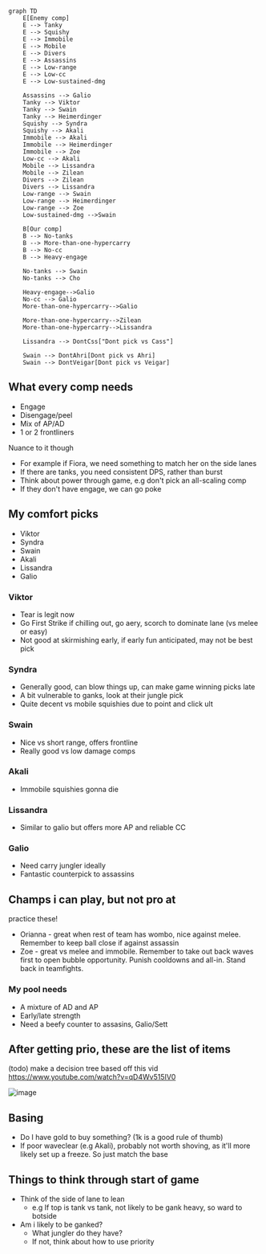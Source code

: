 ```mermaid


graph TD
    E[Enemy comp]
    E --> Tanky
    E --> Squishy
    E --> Immobile
    E --> Mobile
    E --> Divers
    E --> Assassins
    E --> Low-range
    E --> Low-cc
    E --> Low-sustained-dmg

    Assassins --> Galio
    Tanky --> Viktor
    Tanky --> Swain
    Tanky --> Heimerdinger
    Squishy --> Syndra
    Squishy --> Akali
    Immobile --> Akali
    Immobile --> Heimerdinger
    Immobile --> Zoe
    Low-cc --> Akali
    Mobile --> Lissandra
    Mobile --> Zilean
    Divers --> Zilean
    Divers --> Lissandra
    Low-range --> Swain
    Low-range --> Heimerdinger
    Low-range --> Zoe
    Low-sustained-dmg -->Swain

    B[Our comp]
    B --> No-tanks
    B --> More-than-one-hypercarry
    B --> No-cc
    B --> Heavy-engage

    No-tanks --> Swain
    No-tanks --> Cho
 
    Heavy-engage-->Galio
    No-cc --> Galio
    More-than-one-hypercarry-->Galio
    
    More-than-one-hypercarry-->Zilean
    More-than-one-hypercarry-->Lissandra

    Lissandra --> DontCss["Dont pick vs Cass"]

    Swain --> DontAhri[Dont pick vs Ahri]
    Swain --> DontVeigar[Dont pick vs Veigar]
```

## What every comp needs

- Engage
- Disengage/peel
- Mix of AP/AD
- 1 or 2 frontliners

Nuance to it though

- For example if Fiora, we need something to match her on the side lanes
- If there are tanks, you need consistent DPS, rather than burst
- Think about power through game, e.g don't pick an all-scaling comp
- If they don't have engage, we can go poke

## My comfort picks

- Viktor
- Syndra
- Swain
- Akali
- Lissandra
- Galio

### Viktor

- Tear is legit now
- Go First Strike if chilling out, go aery, scorch to dominate lane (vs melee or easy)
- Not good at skirmishing early, if early fun anticipated, may not be best pick

### Syndra

- Generally good, can blow things up, can make game winning picks late
- A bit vulnerable to ganks, look at their jungle pick
- Quite decent vs mobile squishies due to point and click ult

### Swain

- Nice vs short range, offers frontline
- Really good vs low damage comps

### Akali

- Immobile squishies gonna die

### Lissandra

- Similar to galio but offers more AP and reliable CC

### Galio

- Need carry jungler ideally
- Fantastic counterpick to assassins

## Champs i can play, but not pro at

practice these!

- Orianna - great when rest of team has wombo, nice against melee. Remember to keep ball close if against assassin
- Zoe - great vs melee and immobile. Remember to take out back waves first to open bubble opportunity. Punish cooldowns and all-in. Stand back in teamfights. 


### My pool needs

- A mixture of AD and AP
- Early/late strength
- Need a beefy counter to assasins, Galio/Sett

## After getting prio, these are the list of items

(todo) make a decision tree based off this vid https://www.youtube.com/watch?v=qD4Wv515IV0

![image](https://user-images.githubusercontent.com/631756/203505009-25e893eb-b565-4493-8380-37425f68d3fe.png)

## Basing

- Do I have gold to buy something? (1k is a good rule of thumb)
- If poor waveclear (e.g Akali), probably not worth shoving, as it'll more likely set up a freeze. So just match the base

## Things to think through start of game

- Think of the side of lane to lean
   - e.g If top is tank vs tank, not likely to be gank heavy, so ward to botside
- Am i likely to be ganked?
   - What jungler do they have?
   - If not, think about how to use priority
   

